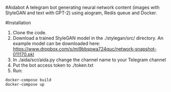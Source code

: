 #Aidabot
A telegram bot generating neural network content (images with StyleGAN and text with GPT-2) using aiogram, Redis queue and Docker.

#Installation
1. Clone the code.
2. Download a trained StyleGAN model in the ./stylegan/src/ directory. An example model can be downloaded here: https://www.dropbox.com/s/mi9bbspwa724quc/network-snapshot-011170.pkl
3. In ./aida/scr/aida.py change the channel name to your Telegram channel
4. Put the bot access token to ./token.txt
5. Run:
```
docker-compose build
docker-compose up
```